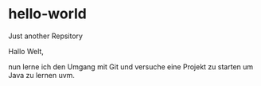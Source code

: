 # hello-world
Just another Repsitory

Hallo Welt,

nun lerne ich den Umgang mit Git und versuche eine Projekt zu starten um Java zu lernen uvm. 
